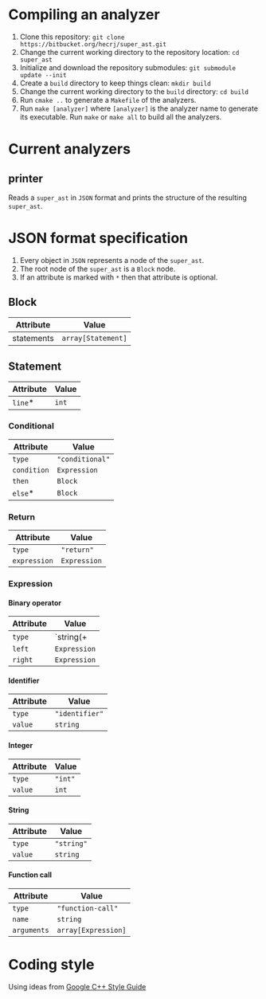 # Compiling an analyzer
  1. Clone this repository: `git clone https://bitbucket.org/hecrj/super_ast.git`
  2. Change the current working directory to the repository location: `cd super_ast`
  3. Initialize and download the repository submodules: `git submodule update --init`
  4. Create a `build` directory to keep things clean: `mkdir build`
  5. Change the current working directory to the `build` directory: `cd build`
  6. Run `cmake ..` to generate a `Makefile` of the analyzers.
  7. Run `make [analyzer]` where `[analyzer]` is the analyzer name to generate its executable.
     Run `make` or `make all` to build all the analyzers.

# Current analyzers
## printer
Reads a `super_ast` in `JSON` format and prints the structure of the resulting `super_ast`.


# JSON format specification
  1. Every object in `JSON` represents a node of the `super_ast`.
  2. The root node of the `super_ast` is a `Block` node.
  3. If an attribute is marked with `*` then that attribute is optional.

## Block
Attribute  | Value
-----------|----------
statements | `array[Statement]`

## Statement
Attribute | Value
----------|-----------
`line`*   | `int`

### Conditional
Attribute   | Value
------------|-----------
`type`      | `"conditional"`
`condition` | `Expression`
`then`      | `Block`
`else`*     | `Block`

### Return
Attribute    | Value
-------------|----------
`type`       | `"return"`
`expression` | `Expression`

### Expression
#### Binary operator
Attribute  | Value
-----------|----------
`type`     | `string(+|-|*|/|%|(=|<|>)=?)`
`left`     | `Expression`
`right`    | `Expression`

#### Identifier
Attribute  | Value
-----------|----------
`type`     | `"identifier"`
`value`    | `string`

#### Integer
Attribute  | Value
-----------|----------
`type`     | `"int"`
`value`    | `int`

#### String
Attribute  | Value
-----------|----------
`type`     | `"string"`
`value`    | `string`

#### Function call
Attribute   | Value
------------|----------
`type`      | `"function-call"`
`name`      | `string`
`arguments` | `array[Expression]`

# Coding style
Using ideas from [Google C++ Style Guide](http://google-styleguide.googlecode.com/svn/trunk/cppguide.html)
